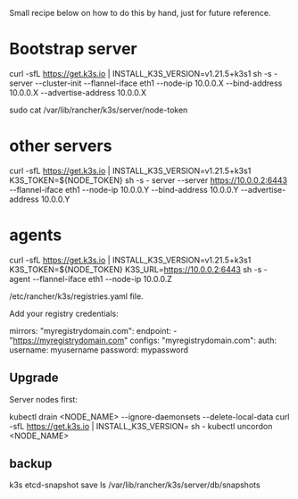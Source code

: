 Small recipe below on how to do this by hand, just for future reference.

# Bootstrap server
curl -sfL https://get.k3s.io | INSTALL_K3S_VERSION=v1.21.5+k3s1 sh -s - server --cluster-init --flannel-iface eth1 --node-ip 10.0.0.X --bind-address 10.0.0.X --advertise-address 10.0.0.X

sudo cat /var/lib/rancher/k3s/server/node-token


# other servers
curl -sfL https://get.k3s.io | INSTALL_K3S_VERSION=v1.21.5+k3s1 K3S_TOKEN=${NODE_TOKEN} sh -s - server --server https://10.0.0.2:6443 --flannel-iface eth1 --node-ip 10.0.0.Y --bind-address 10.0.0.Y --advertise-address 10.0.0.Y

# agents
curl -sfL https://get.k3s.io | INSTALL_K3S_VERSION=v1.21.5+k3s1 K3S_TOKEN=${NODE_TOKEN} K3S_URL=https://10.0.0.2:6443 sh -s - agent --flannel-iface eth1 --node-ip 10.0.0.Z


/etc/rancher/k3s/registries.yaml file.

Add your registry credentials:

mirrors:
  "myregistrydomain.com":
    endpoint:
      - "https://myregistrydomain.com"
configs:
  "myregistrydomain.com":
    auth:
      username: myusername
      password: mypassword


## Upgrade
Server nodes first:

kubectl drain <NODE_NAME> --ignore-daemonsets --delete-local-data
curl -sfL https://get.k3s.io | INSTALL_K3S_VERSION=<VERSION> sh -
kubectl uncordon <NODE_NAME>

## backup
k3s etcd-snapshot save
ls /var/lib/rancher/k3s/server/db/snapshots



